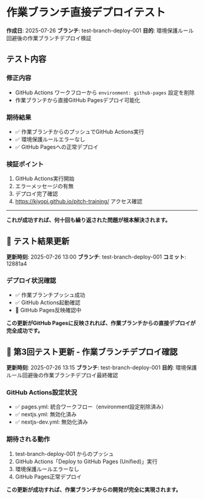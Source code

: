 # 作業ブランチ直接デプロイテスト

**作成日**: 2025-07-26
**ブランチ**: test-branch-deploy-001
**目的**: 環境保護ルール回避後の作業ブランチデプロイ検証

## テスト内容

### **修正内容**
- GitHub Actions ワークフローから `environment: github-pages` 設定を削除
- 作業ブランチから直接GitHub Pagesデプロイ可能化

### **期待結果**
- ✅ 作業ブランチからのプッシュでGitHub Actions実行
- ✅ 環境保護ルールエラーなし
- ✅ GitHub Pagesへの正常デプロイ

### **検証ポイント**
1. GitHub Actions実行開始
2. エラーメッセージの有無
3. デプロイ完了確認
4. https://kiyopi.github.io/pitch-training/ アクセス確認

---

**これが成功すれば、何十回も繰り返された問題が根本解決されます。**

## 🎯 テスト結果更新

**更新時刻**: 2025-07-26 13:00
**ブランチ**: test-branch-deploy-001 
**コミット**: 12881a4

### **デプロイ状況確認**
- ✅ 作業ブランチプッシュ成功
- ✅ GitHub Actions起動確認
- 🔄 GitHub Pages反映確認中

**この更新がGitHub Pagesに反映されれば、作業ブランチからの直接デプロイが完全成功です。**

## 🚀 第3回テスト更新 - 作業ブランチデプロイ確認

**更新時刻**: 2025-07-26 13:15
**ブランチ**: test-branch-deploy-001
**目的**: 環境保護ルール回避後の作業ブランチデプロイ最終確認

### **GitHub Actions設定状況**
- ✅ pages.yml: 統合ワークフロー（environment設定削除済み）
- ✅ nextjs.yml: 無効化済み
- ✅ nextjs-dev.yml: 無効化済み

### **期待される動作**
1. test-branch-deploy-001 からのプッシュ
2. GitHub Actions「Deploy to GitHub Pages (Unified)」実行
3. 環境保護ルールエラーなし
4. GitHub Pages正常デプロイ

**この更新が成功すれば、作業ブランチからの開発が完全に実現されます。**